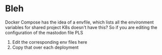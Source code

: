 # Bleh
Docker Compose has the idea of a envfile, which lists all the environment variables for shared project
K8s doesn't have this? So if you are editing the configuration of the mastodon file PLS

1) Edit the corresponding env files here
2) Copy that over each deployment